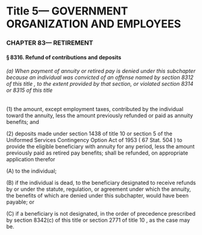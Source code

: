 
# Title 5— GOVERNMENT ORGANIZATION AND EMPLOYEES
### CHAPTER 83— RETIREMENT
#### § 8316. Refund of contributions and deposits
###### (a) When payment of annuity or retired pay is denied under this subchapter because an individual was convicted of an offense named by section 8312 of this title , to the extent provided by that section, or violated section 8314 or 8315 of this title

(1) the amount, except employment taxes, contributed by the individual toward the annuity, less the amount previously refunded or paid as annuity benefits; and

(2) deposits made under section 1438 of title 10 or section 5 of the Uniformed Services Contingency Option Act of 1953 ( 67 Stat. 504 ) to provide the eligible beneficiary with annuity for any period, less the amount previously paid as retired pay benefits; shall be refunded, on appropriate application therefor

(A) to the individual;

(B) if the individual is dead, to the beneficiary designated to receive refunds by or under the statute, regulation, or agreement under which the annuity, the benefits of which are denied under this subchapter, would have been payable; or

(C) if a beneficiary is not designated, in the order of precedence prescribed by section 8342(c) of this title or section 2771 of title 10 , as the case may be.
